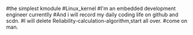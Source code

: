 #the simplest kmodule 
#Linux_kernel
#I'm an embedded development engineer currentlly
#And i will record my daily coding life on github and scdn.
#I will delete Reliability-calculation-algorithm,start all over. 
#come on man.

